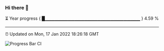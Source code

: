 ### Hi there 👋

⏳ Year progress { █▁▁▁▁▁▁▁▁▁▁▁▁▁▁▁▁▁▁▁▁▁▁▁▁▁▁▁▁▁ } 4.59 %

---

⏰ Updated on Mon, 17 Jan 2022 18:26:18 GMT

![Progress Bar CI](https://github.com/ZhaoGui/ZhaoGui/workflows/Progress%20Bar%20CI/badge.svg)
